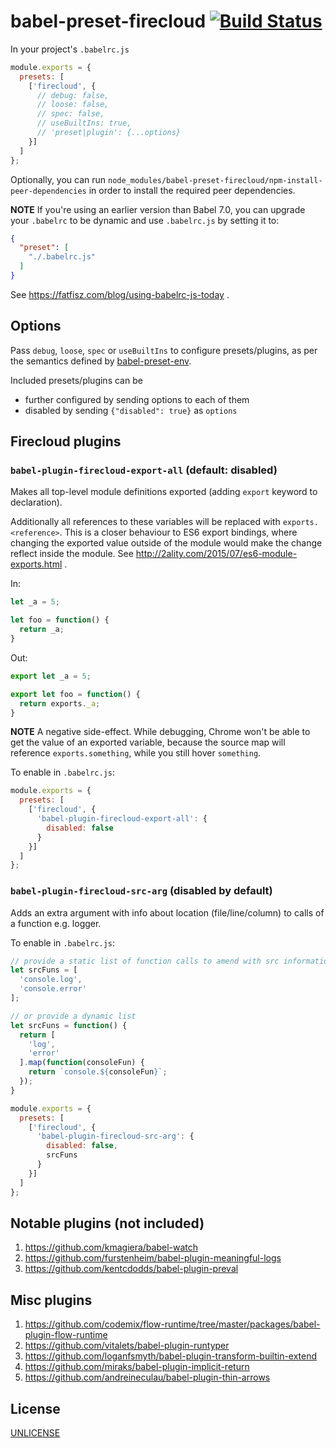 # babel-preset-firecloud [![Build Status][2]][1]

In your project's `.babelrc.js`

```js
module.exports = {
  presets: [
    ['firecloud', {
      // debug: false,
      // loose: false,
      // spec: false,
      // useBuiltIns: true,
      // 'preset|plugin': {...options}
    }]
  ]
};
```

Optionally, you can run `node_modules/babel-preset-firecloud/npm-install-peer-dependencies`
in order to install the required peer dependencies.

**NOTE** If you're using an earlier version than Babel 7.0, you can upgrade your `.babelrc` to be dynamic
and use `.babelrc.js` by setting it to:

```json
{
  "preset": [
    "./.babelrc.js"
  ]
}
```

See https://fatfisz.com/blog/using-babelrc-js-today .


## Options

Pass `debug`, `loose`, `spec` or `useBuiltIns` to configure presets/plugins,
as per the semantics defined by [babel-preset-env](https://github.com/babel/babel-preset-env).

Included presets/plugins can be

- further configured by sending options to each of them
- disabled by sending `{"disabled": true}` as `options`


## Firecloud plugins

### `babel-plugin-firecloud-export-all` (default: disabled)

Makes all top-level module definitions exported (adding `export` keyword to declaration).

Additionally all references to these variables will be replaced with `exports.<reference>`.
This is a closer behaviour to ES6 export bindings,
where changing the exported value outside of the module would make the change reflect inside the module.
See http://2ality.com/2015/07/es6-module-exports.html .

In:

```js
let _a = 5;

let foo = function() {
  return _a;
}
```

Out:

```js
export let _a = 5;

export let foo = function() {
  return exports._a;
}
```

**NOTE** A negative side-effect. While debugging, Chrome won't be able to get the value of an exported variable,
because the source map will reference `exports.something`, while you still hover `something`.

To enable in `.babelrc.js`:

```js
module.exports = {
  presets: [
    ['firecloud', {
      'babel-plugin-firecloud-export-all': {
        disabled: false
      }
    }]
  ]
};
```

### `babel-plugin-firecloud-src-arg` (disabled by default)

Adds an extra argument with info about location (file/line/column) to calls of a function e.g. logger.

To enable in `.babelrc.js`:

```js
// provide a static list of function calls to amend with src information
let srcFuns = [
  'console.log',
  'console.error'
];

// or provide a dynamic list
let srcFuns = function() {
  return [
    'log',
    'error'
  ].map(function(consoleFun) {
    return `console.${consoleFun}`;
  });
}

module.exports = {
  presets: [
    ['firecloud', {
      'babel-plugin-firecloud-src-arg': {
        disabled: false,
        srcFuns
      }
    }]
  ]
};
```


## Notable plugins (not included)

1. https://github.com/kmagiera/babel-watch
1. https://github.com/furstenheim/babel-plugin-meaningful-logs
1. https://github.com/kentcdodds/babel-plugin-preval


## Misc plugins

1. https://github.com/codemix/flow-runtime/tree/master/packages/babel-plugin-flow-runtime
1. https://github.com/vitalets/babel-plugin-runtyper
1. https://github.com/loganfsmyth/babel-plugin-transform-builtin-extend
1. https://github.com/miraks/babel-plugin-implicit-return
1. https://github.com/andreineculau/babel-plugin-thin-arrows


## License

[UNLICENSE](UNLICENSE)


  [1]: https://travis-ci.org/tobiipro/babel-preset-firecloud
  [2]: https://travis-ci.org/tobiipro/babel-preset-firecloud.svg?branch=master
